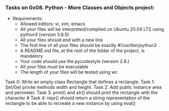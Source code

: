 ### Tasks on 0x08. Python - More Classes and Objects project:
- Requirements:
	- Allowed editors: vi, vim, emacs
	- All your files will be interpreted/compiled on Ubuntu 20.04 LTS using python3 (version 3.8.5)
	- All your files should end with a new line
	- The first line of all your files should be exactly #!/usr/bin/python3
	- A README.md file, at the root of the folder of the project, is mandatory
	- Your code should use the pycodestyle (version 2.8.\)
	- All your files must be executable
	- The length of your files will be tested using wc

Task 0: Write an empty class Rectangle that defines a rectangle.
Task 1: Set/Get privite methods width and height.
Task 2: Add public instance area and perimeter.
Task 3: print() and str() should print the rectangle with the character #
Task 4: repr() should return a string representation of the rectangle to be able to recreate a new instance by using eval()
